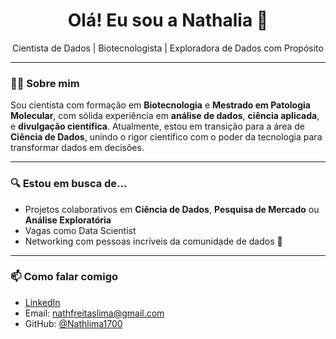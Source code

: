 <h1 align="center">Olá! Eu sou a Nathalia 👋</h1>

<p align="center">
  Cientista de Dados | Biotecnologista | Exploradora de Dados com Propósito
</p>

---

### 👩‍🔬 Sobre mim

Sou cientista com formação em **Biotecnologia** e **Mestrado em Patologia Molecular**, com sólida experiência em **análise de dados**, **ciência aplicada**, e **divulgação científica**. Atualmente, estou em transição para a área de **Ciência de Dados**, unindo o rigor científico com o poder da tecnologia para transformar dados em decisões.

---

### 🔍 Estou em busca de...

- Projetos colaborativos em **Ciência de Dados**, **Pesquisa de Mercado** ou **Análise Exploratória**
- Vagas como Data Scientist
- Networking com pessoas incríveis da comunidade de dados 🚀

---

### 📫 Como falar comigo

- [LinkedIn](https://www.linkedin.com/in/nathlima1700/)  
- Email: nathfreitaslima@gmail.com 
- GitHub: [@Nathlima1700](https://github.com/Nathlima1700)
